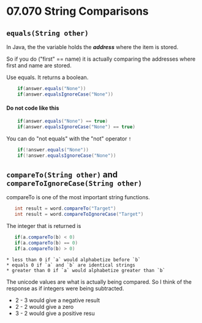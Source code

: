 # 07.070 String Comparisons

## `equals(String other)`

In Java, the the variable holds the ***address*** where the item is stored.

So if you do ("first" == name) it is actually comparing the addresses where first and name are stored.

Use equals.  It returns a boolean.

```java
    if(answer.equals("None"))
    if(answer.equalsIgnoreCase("None"))
```

#### Do not code like this

```java
    if(answer.equals("None") == true)
    if(answer.equalsIgnoreCase("None") == true)
```


You can do "not equals" with the "not" operator `!`

```java
    if(!answer.equals("None"))
    if(!answer.equalsIgnoreCase("None"))
```

## `compareTo(String other)` and `compareToIgnoreCase(String other)`

compareTo is one of the most important string functions.  

```java
   int result = word.compareTo("Target")
   int result = word.compareToIgnoreCase("Target")
```

The integer that is returned is

```java
   if(a.compareTo(b) < 0)
   if(a.compareTo(b) == 0)
   if(a.compareTo(b) > 0)
```

    * less than 0 if `a` would alphabetize before `b`
    * equals 0 if `a` and `b` are identical strings
    * greater than 0 if `a` would alphabetize greater than `b`

The unicode values are what is actually being compared.  So I think of the response as if integers were being subtracted.

* 2 - 3  would give a negative result
* 2 - 2  would give a zero
* 3 - 2  would give a positive resu
